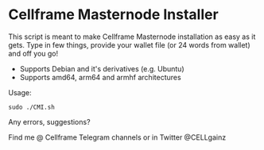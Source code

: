# Cellframe Masternode Installer

This script is meant to make Cellframe Masternode installation as easy as it gets. Type in few things, provide your wallet file (or 24 words from wallet) and off you go!

* Supports Debian and it's derivatives (e.g. Ubuntu)
* Supports amd64, arm64 and armhf architectures

Usage:

    sudo ./CMI.sh

Any errors, suggestions?

Find me @ Cellframe Telegram channels or in Twitter @CELLgainz
